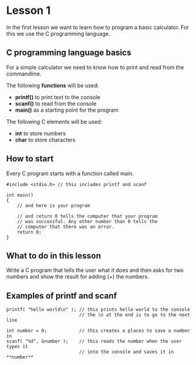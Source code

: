 # Lesson 1

In the first lesson we want to learn how to program a
basic calculator. For this we use the C programming language.

## C programming language basics

For a simple calculator we need to know how to print and read from the commandline.

The following **functions** will be used:
- **printf()** to print text to the console
- **scanf()** to read from the console
- **main()** as a starting point for the program

The following C elements will be used:
- **int** to store numbers
- **char** to store characters

## How to start

Every C program starts with a function called main.

```
#include <stdio.h> // this includes printf and scanf

int main()
{
    // and here is your program

    // and return 0 tells the computer that your program
    // was successful. Any other number than 0 tells the
    // computer that there was an error.
    return 0;
}
````

## What to do in this lesson

Write a C program that tells the user what it does and then asks for two numbers and show the result for
adding (+) the numbers.

## Examples of printf and scanf

```
printf( "hello world\n" ); // this prints hello world to the console
                           // the \n at the end is to go to the next line
```
```
int number = 0;            // this creates a places to save a number in
scanf( "%d", &number );    // this reads the number when the user types it
                           // into the console and saves it in **number**
```

